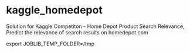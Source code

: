 # kaggle_homedepot
Solution for Kaggle Competiton - Home Depot Product Search Relevance, Predict the relevance of search results on homedepot.com 

export JOBLIB_TEMP_FOLDER=/tmp
